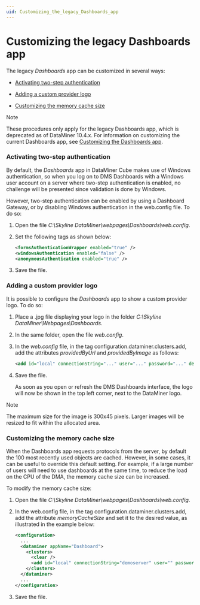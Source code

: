 ```yaml
---
uid: Customizing_the_legacy_Dashboards_app
---
```


# Customizing the legacy Dashboards app

The legacy *Dashboards* app can be customized in several ways:

- [Activating two-step authentication](#activating-two-step-authentication)

- [Adding a custom provider logo](#adding-a-custom-provider-logo)

- [Customizing the memory cache size](#customizing-the-memory-cache-size)

> [!NOTE]
> These procedures only apply for the legacy Dashboards app, which is deprecated as of DataMiner 10.4.x. For information on customizing the current Dashboards app, see [Customizing the Dashboards app](xref:Customizing_the_Dashboards_app).

### Activating two-step authentication

By default, the *Dashboards* app in DataMiner Cube makes use of Windows authentication, so when you log on to DMS Dashboards with a Windows user account on a server where two-step authentication is enabled, no challenge will be presented since validation is done by Windows.

However, two-step authentication can be enabled by using a Dashboard Gateway, or by disabling Windows authentication in the web.config file. To do so:

1. Open the file *C:\\Skyline DataMiner\\webpages\\Dashboards\\web.config*.

2. Set the following tags as shown below:

    ```xml
    <formsAuthenticationWrapper enabled="true" />
    <windowsAuthentication enabled="false" />
    <anonymousAuthentication enabled="true" />
    ```

3. Save the file.

### Adding a custom provider logo

It is possible to configure the *Dashboards* app to show a custom provider logo. To do so:

1. Place a .jpg file displaying your logo in the folder *C:\\Skyline DataMiner\\Webpages\\Dashboards.*

2. In the same folder, open the file *web.config*.

3. In the *web.config* file, in the tag configuration.dataminer.clusters.add, add the attributes *providedByUrl* and *providedByImage* as follows:

    ```xml
    <add id="local" connectionString="..." user="..." password="..." description="..." providedByUrl="http://provider/" providedByImage="image.jpg"/>
    ```

4. Save the file.

    As soon as you open or refresh the DMS Dashboards interface, the logo will now be shown in the top left corner, next to the DataMiner logo.

> [!NOTE]
> The maximum size for the image is 300x45 pixels. Larger images will be resized to fit within the allocated area.

### Customizing the memory cache size

When the Dashboards app requests protocols from the server, by default the 100 most recently used objects are cached. However, in some cases, it can be useful to override this default setting. For example, if a large number of users will need to use dashboards at the same time, to reduce the load on the CPU of the DMA, the memory cache size can be increased.

To modify the memory cache size:

1. Open the file *C:\\Skyline DataMiner\\webpages\\Dashboards\\web.config*.

2. In the web.config file, in the tag configuration.dataminer.clusters.add, add the attribute *memoryCacheSize* and set it to the desired value, as illustrated in the example below:

    ```xml
    <configuration>
      ...
      <dataminer appName="Dashboard">
        <clusters>
          <clear />
          <add id="local" connectionString="demoserver" user="" password="" description="Demo DataMiner" memoryCacheSize="500" />
        </clusters>
      </dataminer>
      ...
    </configuration>
    ```

3. Save the file.
